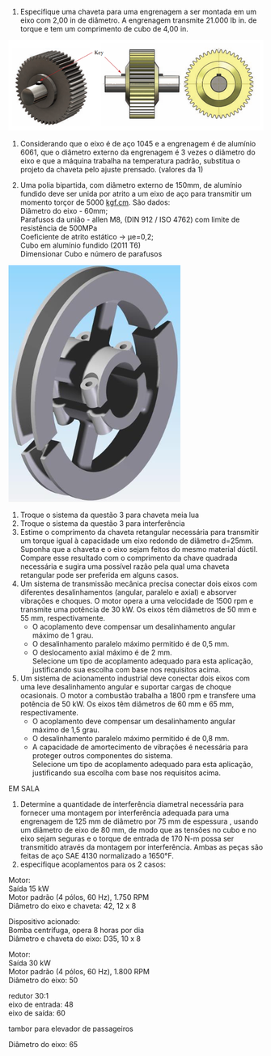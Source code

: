 1. Especifique uma chaveta para uma engrenagem a ser montada em um eixo com 2,00 in de diâmetro. A engrenagem transmite 21.000 lb in. de torque e tem um comprimento de cubo de 4,00 in.

![Untitled 63.png](attachments/Untitled%2063.png)

1. Considerando que o eixo é de aço 1045 e a engrenagem é de alumínio 6061, que o diâmetro externo da engrenagem é 3 vezes o diâmetro do eixo e que a máquina trabalha na temperatura padrão, substitua o projeto da chaveta pelo ajuste prensado. (valores da 1)

1. Uma polia bipartida, com diâmetro externo de 150mm, de alumínio fundido deve ser unida por atrito a um eixo de aço para transmitir um momento torçor de 5000 [kgf.cm](http://kgf.cm/). São dados:  
    Diâmetro do eixo - 60mm;  
    Parafusos da união - allen M8, (DIN 912 / ISO 4762) com limite de resistência de 500MPa  
    Coeficiente de atrito estático → µe=0,2;  
    Cubo em alumínio fundido (2011 T6)  
    Dimensionar Cubo e número de parafusos

![Untitled 1 48.png](attachments/Untitled%201%2048.png)

1. Troque o sistema da questão 3 para chaveta meia lua
2. Troque o sistema da questão 3 para interferência
3. Estime o comprimento da chaveta retangular necessária para transmitir um torque igual à capacidade um eixo redondo de diâmetro d=25mm. Suponha que a chaveta e o eixo sejam feitos do mesmo material dúctil. Compare esse resultado com o comprimento da chave quadrada necessária e sugira uma possível razão pela qual uma chaveta retangular pode ser preferida em alguns casos.
4. Um sistema de transmissão mecânica precisa conectar dois eixos com diferentes desalinhamentos (angular, paralelo e axial) e absorver vibrações e choques. O motor opera a uma velocidade de 1500 rpm e transmite uma potência de 30 kW. Os eixos têm diâmetros de 50 mm e 55 mm, respectivamente.  
    - O acoplamento deve compensar um desalinhamento angular máximo de 1 grau.  
    - O desalinhamento paralelo máximo permitido é de 0,5 mm.  
    - O deslocamento axial máximo é de 2 mm.  
    Selecione um tipo de acoplamento adequado para esta aplicação, justificando sua escolha com base nos requisitos acima.
5. Um sistema de acionamento industrial deve conectar dois eixos com uma leve desalinhamento angular e suportar cargas de choque ocasionais. O motor a combustão trabalha a 1800 rpm e transfere uma potência de 50 kW. Os eixos têm diâmetros de 60 mm e 65 mm, respectivamente.  
    - O acoplamento deve compensar um desalinhamento angular máximo de 1,5 grau.  
    - O desalinhamento paralelo máximo permitido é de 0,8 mm.  
    - A capacidade de amortecimento de vibrações é necessária para proteger outros componentes do sistema.  
    Selecione um tipo de acoplamento adequado para esta aplicação, justificando sua escolha com base nos requisitos acima.

EM SALA

1. Determine a quantidade de interferência diametral necessária para fornecer uma montagem por interferência adequada para uma engrenagem de 125 mm de diâmetro por 75 mm de espessura , usando um diâmetro de eixo de 80 mm, de modo que as tensões no cubo e no eixo sejam seguras e o torque de entrada de 170 N-m possa ser transmitido através da montagem por interferência. Ambas as peças são feitas de aço SAE 4130 normalizado a 1650°F.
2. especifique acoplamentos para os 2 casos:

Motor:  
Saída 15 kW  
Motor padrão (4 pólos, 60 Hz), 1.750 RPM  
Diâmetro do eixo e chaveta: 42, 12 x 8

Dispositivo acionado:  
Bomba centrífuga, opera 8 horas por dia  
Diâmetro e chaveta do eixo: D35, 10 x 8

Motor:  
Saída 30 kW  
Motor padrão (4 pólos, 60 Hz), 1.800 RPM  
Diâmetro do eixo: 50

redutor 30:1  
eixo de entrada: 48  
eixo de saída: 60

tambor para elevador de passageiros

Diâmetro do eixo: 65